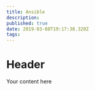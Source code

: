```yaml
---
title: Ansible
description: 
published: true
date: 2019-03-08T19:17:38.320Z
tags: 
---
```


# Header

Your content here